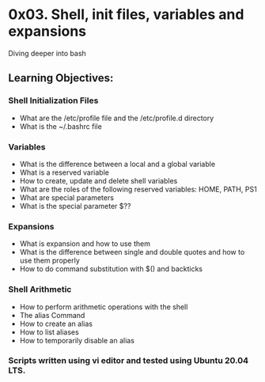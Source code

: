 # 0x03. Shell, init files, variables and expansions

Diving deeper into bash
## Learning Objectives:
### Shell Initialization Files
* What are the /etc/profile file and the /etc/profile.d directory
* What is the ~/.bashrc file
### Variables
* What is the difference between a local and a global variable
* What is a reserved variable
* How to create, update and delete shell variables
* What are the roles of the following reserved variables: HOME, PATH, PS1
* What are special parameters
* What is the special parameter $??
### Expansions
* What is expansion and how to use them
* What is the difference between single and double quotes and how to use them properly
* How to do command substitution with $() and backticks
### Shell Arithmetic
* How to perform arithmetic operations with the shell
* The alias Command
* How to create an alias
* How to list aliases
* How to temporarily disable an alias

### Scripts written using vi editor and tested using Ubuntu 20.04 LTS.
